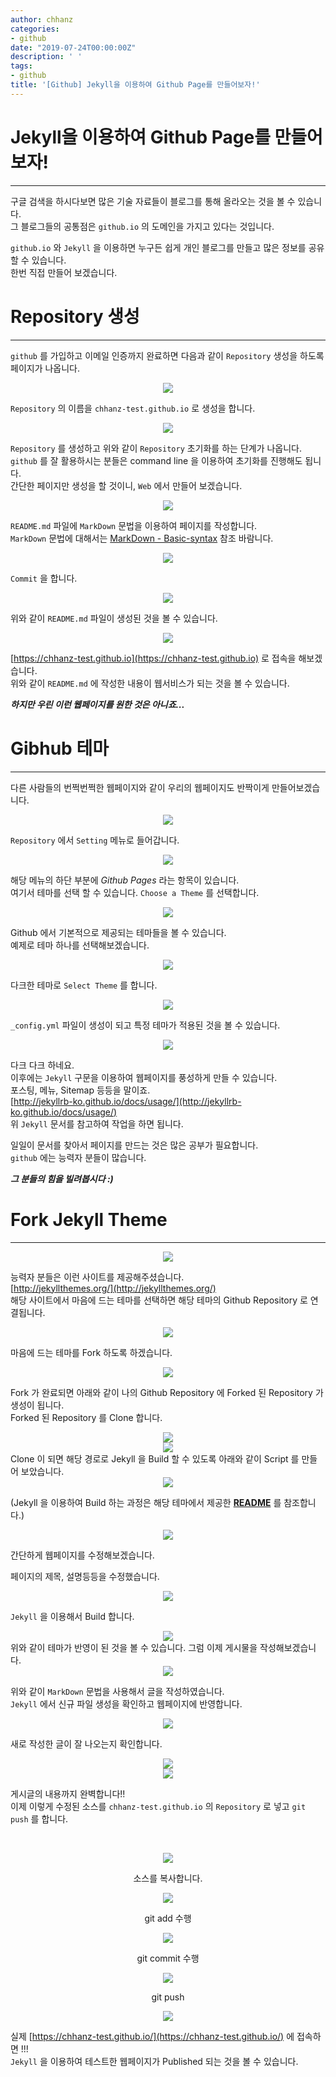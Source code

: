 ```yaml
---
author: chhanz
categories:
- github
date: "2019-07-24T00:00:00Z"
description: ' '
tags:
- github
title: '[Github] Jekyll을 이용하여 Github Page를 만들어보자!'
---
```

# Jekyll을 이용하여 Github Page를 만들어보자!
* * *
구글 검색을 하시다보면 많은 기술 자료들이 블로그를 통해 올라오는 것을 볼 수 있습니다.   
그 블로그들의 공통점은 `github.io` 의 도메인을 가지고 있다는 것입니다.   
   
`github.io` 와 `Jekyll` 을 이용하면 누구든 쉽게 개인 블로그를 만들고 많은 정보를 공유 할 수 있습니다.   
한번 직접 만들어 보겠습니다.   

# Repository 생성
* * *
`github` 를 가입하고 이메일 인증까지 완료하면 다음과 같이 `Repository` 생성을 하도록 페이지가 나옵니다.   
   
<center><img src="/assets/images/post/2019-07-24-github-io/img1.png" style="max-width: 100%; height: auto;"></center>   
   
`Repository` 의 이름을 `chhanz-test.github.io` 로 생성을 합니다.   
   
<center><img src="/assets/images/post/2019-07-24-github-io/img2.png" style="max-width: 100%; height: auto;"></center>   
   
`Repository` 를 생성하고 위와 같이 `Repository` 초기화를 하는 단계가 나옵니다.   
`github` 를 잘 활용하시는 분들은 command line 을 이용하여 초기화를 진행해도 됩니다.   
간단한 페이지만 생성을 할 것이니, `Web` 에서 만들어 보겠습니다.   
   
<center><img src="/assets/images/post/2019-07-24-github-io/img3.png" style="max-width: 100%; height: auto;"></center>   
    
`README.md` 파일에 `MarkDown` 문법을 이용하여 페이지를 작성합니다.   
`MarkDown` 문법에 대해서는 [MarkDown - Basic-syntax](https://www.markdownguide.org/basic-syntax) 참조 바람니다.   
   
<center><img src="/assets/images/post/2019-07-24-github-io/img4.png" style="max-width: 100%; height: auto;"></center>   
   
`Commit` 을 합니다.   
   
<center><img src="/assets/images/post/2019-07-24-github-io/img5.png" style="max-width: 100%; height: auto;"></center>   
   
위와 같이 `README.md` 파일이 생성된 것을 볼 수 있습니다.   
   
   
<center><img src="/assets/images/post/2019-07-24-github-io/img6.png" style="max-width: 100%; height: auto;"></center>   
   
[https://chhanz-test.github.io](https://chhanz-test.github.io) 로 접속을 해보겠습니다.   
위와 같이 `README.md` 에 작성한 내용이 웹서비스가 되는 것을 볼 수 있습니다.   
   
***하지만 우린 이런 웹페이지를 원한 것은 아니죠...***
   
# Gibhub 테마
* * *
다른 사람들의 번쩍번쩍한 웹페이지와 같이 우리의 웹페이지도 반짝이게 만들어보겠습니다.   
   
<center><img src="/assets/images/post/2019-07-24-github-io/img7.png" style="max-width: 100%; height: auto;"></center>   
   
`Repository` 에서 `Setting` 메뉴로 들어갑니다.   
   
<center><img src="/assets/images/post/2019-07-24-github-io/img8.png" style="max-width: 100%; height: auto;"></center>   
   
해당 메뉴의 하단 부분에 *Github Pages* 라는 항목이 있습니다.   
여기서 테마를 선택 할 수 있습니다. `Choose a Theme` 를 선택합니다.   
   
<center><img src="/assets/images/post/2019-07-24-github-io/img9.png" style="max-width: 100%; height: auto;"></center>   
   
Github 에서 기본적으로 제공되는 테마들을 볼 수 있습니다.   
예제로 테마 하나를 선택해보겠습니다.   
   
<center><img src="/assets/images/post/2019-07-24-github-io/img10.png" style="max-width: 100%; height: auto;"></center>   
   
다크한 테마로 `Select Theme` 를 합니다.   
   
<center><img src="/assets/images/post/2019-07-24-github-io/img11.png" style="max-width: 100%; height: auto;"></center>   
   
`_config.yml` 파일이 생성이 되고 특정 테마가 적용된 것을 볼 수 있습니다.   
   
<center><img src="/assets/images/post/2019-07-24-github-io/img12.png" style="max-width: 100%; height: auto;"></center>   
   
다크 다크 하네요.   
이후에는 `Jekyll` 구문을 이용하여 웹페이지를 풍성하게 만들 수 있습니다.   
포스팅, 메뉴, Sitemap 등등을 말이죠.   
[http://jekyllrb-ko.github.io/docs/usage/](http://jekyllrb-ko.github.io/docs/usage/)   
위 `Jekyll` 문서를 참고하여 작업을 하면 됩니다.   
   
일일이 문서를 찾아서 페이지를 만드는 것은 많은 공부가 필요합니다.   
`github` 에는 능력자 분들이 많습니다.   
   
***그 분들의 힘을 빌려봅시다 :)***   

# Fork Jekyll Theme
* * *
   
<center><img src="/assets/images/post/2019-07-24-github-io/img13.png" style="max-width: 100%; height: auto;"></center>   
   
능력자 분들은 이런 사이트를 제공해주셨습니다.   
[http://jekyllthemes.org/](http://jekyllthemes.org/)   
해당 사이트에서 마음에 드는 테마를 선택하면 해당 테마의 Github Repository 로 연결됩니다.   
   
<center><img src="/assets/images/post/2019-07-24-github-io/img14.png" style="max-width: 100%; height: auto;"></center>   
   
마음에 드는 테마를 Fork 하도록 하겠습니다.   
   
<center><img src="/assets/images/post/2019-07-24-github-io/img15.png" style="max-width: 100%; height: auto;"></center>   
   
Fork 가 완료되면 아래와 같이 나의 Github Repository 에 Forked 된 Repository 가 생성이 됩니다.   
Forked 된 Repository 를 Clone 합니다.   
   
<center><img src="/assets/images/post/2019-07-24-github-io/img16.png" style="max-width: 100%; height: auto;"></center>   
   
   
<center><img src="/assets/images/post/2019-07-24-github-io/img17.png" style="max-width: 100%; height: auto;"></center>   
Clone 이 되면 해당 경로로 Jekyll 을 Build 할 수 있도록 아래와 같이 Script 를 만들어 보았습니다.   
   
<center><img src="/assets/images/post/2019-07-24-github-io/img18.png" style="max-width: 100%; height: auto;"></center>   
   
(Jekyll 을 이용하여 Build 하는 과정은 해당 테마에서 제공한 **[README](https://github.com/tocttou/hacker-blog)** 를 참조합니다.)   
   
   
<center><img src="/assets/images/post/2019-07-24-github-io/img19.png" style="max-width: 100%; height: auto;"></center>   
   
간단하게 웹페이지를 수정해보겠습니다.   

페이지의 제목, 설명등등을 수정했습니다.   
   
   
<center><img src="/assets/images/post/2019-07-24-github-io/img20.png" style="max-width: 100%; height: auto;"></center>   
   
`Jekyll` 을 이용해서 Build 합니다.   
   
<center><img src="/assets/images/post/2019-07-24-github-io/img21.png" style="max-width: 100%; height: auto;"></center>   
위와 같이 테마가 반영이 된 것을 볼 수 있습니다.   
그럼 이제 게시물을 작성해보겠습니다.   
   
<center><img src="/assets/images/post/2019-07-24-github-io/img22.png" style="max-width: 100%; height: auto;"></center>   
   
위와 같이 `MarkDown` 문법을 사용해서 글을 작성하였습니다.   
`Jekyll` 에서 신규 파일 생성을 확인하고 웹페이지에 반영합니다.   
   
<center><img src="/assets/images/post/2019-07-24-github-io/img23.png" style="max-width: 100%; height: auto;"></center>   
   
새로 작성한 글이 잘 나오는지 확인합니다.   
   
<center><img src="/assets/images/post/2019-07-24-github-io/img24.png" style="max-width: 100%; height: auto;"></center>   
   
   
<center><img src="/assets/images/post/2019-07-24-github-io/img25.png" style="max-width: 100%; height: auto;"></center>   
   
게시글의 내용까지 완벽합니다!!   
이제 이렇게 수정된 소스를 `chhanz-test.github.io` 의 `Repository` 로 넣고 `git push` 를 합니다.   
   
   
   
<center><p>&nbsp;</p><img src="/assets/images/post/2019-07-24-github-io/img29.png" style="max-width: 100%; height: auto;"><p>소스를 복사합니다.</p>
<img src="/assets/images/post/2019-07-24-github-io/img30.png" style="max-width: 100%; height: auto;"><p>git add 수행</p>
<img src="/assets/images/post/2019-07-24-github-io/img31.png" style="max-width: 100%; height: auto;"><p>git commit 수행</p>
<img src="/assets/images/post/2019-07-24-github-io/img32.png" style="max-width: 100%; height: auto;"><p>git push</p>
<img src="/assets/images/post/2019-07-24-github-io/img33.png" style="max-width: 100%; height: auto;"></center>
   
   
 
실제 [https://chhanz-test.github.io/](https://chhanz-test.github.io/) 에 접속하면 !!!   
`Jekyll` 을 이용하여 테스트한 웹페이지가 Published 되는 것을 볼 수 있습니다.   
   
